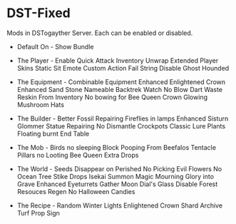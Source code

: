 # DST-Fixed

Mods in DSTogayther Server. Each can be enabled or disabled.

- Default On -
Show Bundle

- The Player -
Enable Quick Attack
Inventory Unwrap
Extended Player Skins
Static Sit Emote
Custom Action Fail String
Disable Ghost Hounded

- The Equipment -
Combinable Equipment
Enhanced Enlightened Crown
Enhanced Sand Stone
Nameable Backtrek Watch
No Blow Dart Waste
Reskin From Inventory
No bowing for Bee Queen Crown
Glowing Mushroom Hats

- The Builder -
Better Fossil Repairing
Fireflies in lamps
Enhanced Sisturn
Glommer Statue Repairing
No Dismantle Crockpots
Classic Lure Plants
Floating burnt End Table

- The Mob -
Birds no sleeping
Block Pooping From Beefalos
Tentacle Pillars no Looting
Bee Queen Extra Drops

- The World -
Seeds Disappear on Perished
No Picking Evil Flowers
No Ocean Tree Stike Drops
Isekai Summon Magic
Mourning Glory into Grave
Enhanced Eyeturrets
Gather Moon Dial's Glass
Disable Forest Resouces Regen
No Halloween Candies

- The Recipe -
Random Winter Lights
Enlightened Crown Shard
Archive Turf
Prop Sign
